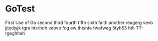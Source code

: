# GoTest
First Use of Go
second
third
fourth
fifth
sixth
faith
another
reagerg
vevb
jjtydjyjk
tgre
htsrhdh
vebvb
fog ew
thtshte
fwefweg
5tyh53
hth
TT-rgeghheh
